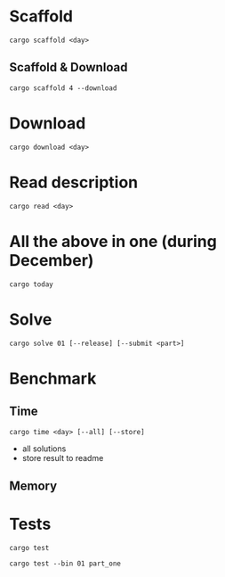 # Scaffold

`cargo scaffold <day>`

## Scaffold & Download

`cargo scaffold 4 --download`

# Download

`cargo download <day>`

# Read description

`cargo read <day>`

# All the above in one (during December)

`cargo today`

# Solve

`cargo solve 01 [--release] [--submit <part>]` 

# Benchmark

## Time

`cargo time <day> [--all] [--store]`

* all solutions
* store result to readme

## Memory

# Tests

`cargo test`

`cargo test --bin 01 part_one`
